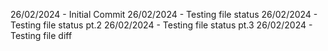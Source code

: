26/02/2024 - Initial Commit
26/02/2024 - Testing file status
26/02/2024 - Testing file status pt.2
26/02/2024 - Testing file status pt.3
26/02/2024 - Testing file diff 
